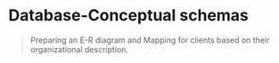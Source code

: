 # Database-Conceptual schemas
> Preparing an E-R diagram and Mapping for clients based on their organizational description.
